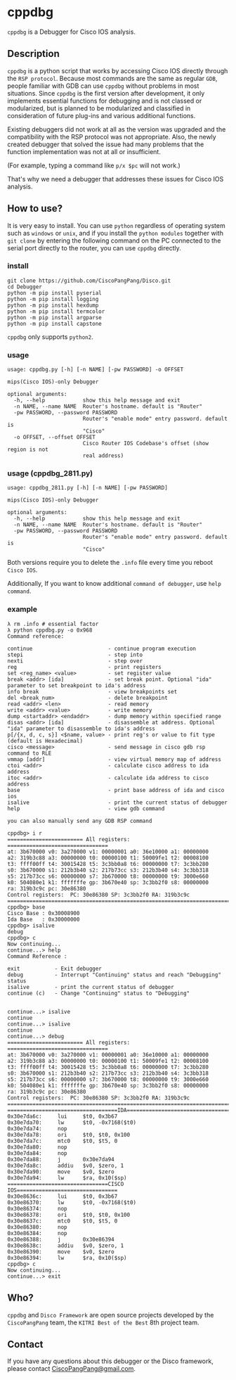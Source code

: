 # cppdbg

`cppdbg` is a Debugger for Cisco IOS analysis.



## Description

`cppdbg` is a python script that works by accessing Cisco IOS directly through the `RSP protocol`. Because most commands are the same as regular `GDB`, people familiar with GDB can use `cppdbg` without problems in most situations. Since `cppdbg` is the first version after development, it only implements essential functions for debugging and is not classed or modularized, but is planned to be modularized and classified in consideration of future plug-ins and various additional functions.

Existing debuggers did not work at all as the version was upgraded and the compatibility with the RSP protocol was not appropriate. Also, the newly created debugger that solved the issue had many problems that the function implementation was not at all or insufficient. 

(For example, typing a command like `p/x $pc` will not work.) 

That's why we need a debugger that addresses these issues for Cisco IOS analysis.



## How to use?

It is very easy to install. You can use `python` regardless of operating system such as `windows` or `unix`, and if you install the `python modules` together with `git clone` by entering the following command on the PC connected to the serial port directly to the router, you can use `cppdbg` directly.

### install

```shell
git clone https://github.com/CiscoPangPang/Disco.git
cd Debugger
python -m pip install pyserial
python -m pip install logging
python -m pip install hexdump
python -m pip install termcolor
python -m pip install argparse
python -m pip install capstone
```

`cppdbg` only supports `python2`.



### usage

```
usage: cppdbg.py [-h] [-n NAME] [-pw PASSWORD] -o OFFSET

mips(Cisco IOS)-only Debugger

optional arguments:
  -h, --help            show this help message and exit
  -n NAME, --name NAME  Router's hostname. default is "Router"
  -pw PASSWORD, --password PASSWORD
                        Router's "enable mode" entry password. default is
                        "Cisco"
  -o OFFSET, --offset OFFSET
                        Cisco Router IOS Codebase's offset (show region is not
                        real address)
```



### usage (cppdbg_2811.py)

```
usage: cppdbg_2811.py [-h] [-n NAME] [-pw PASSWORD]

mips(Cisco IOS)-only Debugger

optional arguments:
  -h, --help            show this help message and exit
  -n NAME, --name NAME  Router's hostname. default is "Router"
  -pw PASSWORD, --password PASSWORD
                        Router's "enable mode" entry password. default is
                        "Cisco"
```



Both versions require you to delete the `.info` file every time you reboot `Cisco IOS`.

Additionally, If you want to know additional `command of debugger`, use `help command`.



### example

```
λ rm .info # essential factor
λ python cppdbg.py -o 0x968
Command reference:

continue                        - continue program execution
stepi                           - step into
nexti                           - step over
reg                             - print registers
set <reg_name> <value>          - set register value
break <addr> [ida]              - set break point. Optional "ida" parameter to set breakpoint to ida's address
info break                      - view breakpoints set
del <break_num>                 - delete breakpoint
read <addr> <len>               - read memory
write <addr> <value>            - write memory
dump <startaddr> <endaddr>      - dump memory within specified range
disas <addr> [ida]              - disassemble at address. Optional "ida" parameter to disassemble to ida's address
p[/{x, d, c, s}] <$name, value> - print reg's or value to fit type (default is Hexadecimal)
cisco <message>                 - send message in cisco gdb rsp command to RLE
vmmap [addr]                    - view virtual memory map of address
ctoi <addr>                     - calculate cisco address to ida address
itoc <addr>                     - calculate ida address to cisco address
base                            - print base address of ida and cisco ios
isalive                         - print the current status of debugger
help                            - view gdb command

you can also manually send any GDB RSP command

cppdbg> i r
======================== All registers: ================================
at: 3b670000 v0: 3a270000 v1: 00000001 a0: 36e10000 a1: 00000000
a2: 319b3c88 a3: 00000000 t0: 00000100 t1: 50009fe1 t2: 00008100
t3: ffff00ff t4: 30015428 t5: 3c3bb0a8 t6: 00000000 t7: 3c3bb280
s0: 3b670000 s1: 212b3b40 s2: 217b73cc s3: 212b3b40 s4: 3c3bb318
s5: 217b73cc s6: 00000000 s7: 3b670000 t8: 00000000 t9: 3000e660
k0: 504080e1 k1: fffffffe gp: 3b670e40 sp: 3c3bb2f0 s8: 00000000
ra: 319b3c9c pc: 30e86380
Control registers:  PC: 30e86380 SP: 3c3bb2f0 RA: 319b3c9c
=========================================================================
cppdbg> base
Cisco Base : 0x30008900
Ida Base   : 0x30000000
cppdbg> isalive
debug
cppdbg> c
Now continuing...
continue...> help
Command Reference :

exit           - Exit debugger
debug          - Interrupt "Continuing" status and reach "Debugging" status
isalive        - print the current status of debugger
continue (c)   - Change "Continuing" status to "Debugging"


continue...> isalive
continue
continue...> isalive
continue
continue...> debug
======================== All registers: ================================
at: 3b670000 v0: 3a270000 v1: 00000001 a0: 36e10000 a1: 00000000
a2: 319b3c88 a3: 00000000 t0: 00000100 t1: 50009fe1 t2: 00008100
t3: ffff00ff t4: 30015428 t5: 3c3bb0a8 t6: 00000000 t7: 3c3bb280
s0: 3b670000 s1: 212b3b40 s2: 217b73cc s3: 212b3b40 s4: 3c3bb318
s5: 217b73cc s6: 00000000 s7: 3b670000 t8: 00000000 t9: 3000e660
k0: 504080e1 k1: fffffffe gp: 3b670e40 sp: 3c3bb2f0 s8: 00000000
ra: 319b3c9c pc: 30e86380
Control registers:  PC: 30e86380 SP: 3c3bb2f0 RA: 319b3c9c
=========================================================================
===================================IDA===================================
0x30e7da6c:     lui     $t0, 0x3b67
0x30e7da70:     lw      $t0, -0x7168($t0)
0x30e7da74:     nop
0x30e7da78:     ori     $t0, $t0, 0x100
0x30e7da7c:     mtc0    $t0, $t5, 0
0x30e7da80:     nop
0x30e7da84:     nop
0x30e7da88:     j       0x30e7da94
0x30e7da8c:     addiu   $v0, $zero, 1
0x30e7da90:     move    $v0, $zero
0x30e7da94:     lw      $ra, 0x10($sp)
================================CISCO IOS================================
0x30e8636c:     lui     $t0, 0x3b67
0x30e86370:     lw      $t0, -0x7168($t0)
0x30e86374:     nop
0x30e86378:     ori     $t0, $t0, 0x100
0x30e8637c:     mtc0    $t0, $t5, 0
0x30e86380:     nop
0x30e86384:     nop
0x30e86388:     j       0x30e86394
0x30e8638c:     addiu   $v0, $zero, 1
0x30e86390:     move    $v0, $zero
0x30e86394:     lw      $ra, 0x10($sp)
cppdbg> c
Now continuing...
continue...> exit
```



## Who?

`cppdbg` and `Disco Framework` are open source projects developed by the `CiscoPangPang` team, the `KITRI Best of the Best` 8th project team.



## Contact

If you have any questions about this debugger or the Disco framework, please contact CiscoPangPang@gmail.com.

